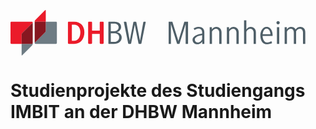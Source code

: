 <svg xmlns:dc="http://purl.org/dc/elements/1.1/" xmlns:cc="http://creativecommons.org/ns#" xmlns:rdf="http://www.w3.org/1999/02/22-rdf-syntax-ns#" xmlns:svg="http://www.w3.org/2000/svg" xmlns="http://www.w3.org/2000/svg" xmlns:sodipodi="http://sodipodi.sourceforge.net/DTD/sodipodi-0.dtd" xmlns:inkscape="http://www.inkscape.org/namespaces/inkscape" id="svg2" version="1.1" inkscape:version="0.91 r13725" xml:space="preserve" width="471.70001" height="72.650002" viewBox="0 0 471.70001 72.650002" sodipodi:docname="DHBW_d_MA_rgb_WEB2_ohneZusatz_ohneAlles.svg"><metadata id="metadata8"><rdf:rdf><cc:work rdf:about=""><dc:format>image/svg+xml</dc:format><dc:type rdf:resource="http://purl.org/dc/dcmitype/StillImage"></dc:type><dc:title></dc:title></cc:work></rdf:rdf></metadata><defs id="defs6"></defs><sodipodi:namedview pagecolor="#ffffff" bordercolor="#666666" borderopacity="1" objecttolerance="10" gridtolerance="10" guidetolerance="10" inkscape:pageopacity="0" inkscape:pageshadow="2" inkscape:window-width="640" inkscape:window-height="480" id="namedview4" showgrid="false" inkscape:zoom="0.76743691" inkscape:cx="235.85001" inkscape:cy="36.325001" inkscape:window-x="28" inkscape:window-y="30" inkscape:window-maximized="0" inkscape:current-layer="g10"></sodipodi:namedview><g id="g10" inkscape:groupmode="layer" inkscape:label="ink_ext_XXXXXX" transform="matrix(1.25,0,0,-1.25,0,72.65)"><g id="g12" transform="scale(0.1,0.1)"><path d="m 893.832,295.883 c 0,13.652 -1.707,26.387 -5.109,38.183 -3.43,11.817 -8.481,22.032 -15.168,30.547 -6.66,8.535 -14.742,15.293 -24.121,20.274 -9.399,4.98 -20.075,7.461 -32.032,7.461 l -32.011,0 0,-205.293 29.472,0 c 11.918,0 22.731,2.695 32.434,8.105 9.676,5.41 17.996,12.949 24.973,22.617 6.964,9.688 12.3,21.153 16,34.336 3.703,13.262 5.562,27.852 5.562,43.77 m 51.711,0 c 0,-21.309 -3.063,-41.055 -9.152,-59.238 -6.118,-18.184 -14.743,-33.887 -25.828,-47.11 -11.083,-13.207 -24.583,-23.5 -40.54,-30.902 -15.921,-7.383 -33.699,-11.055 -53.3,-11.055 l -71.25,0 c -3.129,0 -5.629,0.977 -7.461,2.949 -1.852,1.993 -2.77,4.551 -2.77,7.676 l 0,262.992 c 0,3.125 0.918,5.684 2.77,7.637 1.859,2.012 4.332,3.027 7.461,3.027 l 70.832,0 c 19.32,0 36.957,-3.281 52.855,-9.824 15.953,-6.523 29.539,-15.762 40.75,-27.695 11.242,-11.953 19.992,-26.231 26.235,-42.871 6.277,-16.582 9.398,-35.137 9.398,-55.586" style="fill:#eb1b2a;fill-opacity:1;fill-rule:nonzero;stroke:none" id="path14" inkscape:connector-curvature="0"></path><path d="m 1189.52,150.527 c -1.98,-1.972 -4.52,-2.949 -7.64,-2.949 l -29.32,0 c -3.16,0 -5.62,0.977 -7.43,2.969 -1.83,1.973 -2.78,4.531 -2.78,7.656 l 0,116.938 -98.43,0 0,-116.938 c 0,-3.125 -0.99,-5.683 -2.97,-7.656 -1.97,-1.992 -4.54,-2.969 -7.64,-2.969 l -29.34,0 c -3.11,0 -5.572,0.977 -7.431,2.949 -1.82,1.993 -2.766,4.551 -2.766,7.676 l 0,262.992 c 0,3.125 0.946,5.684 2.766,7.637 1.859,2.012 4.321,3.027 7.431,3.027 l 29.34,0 c 3.1,0 5.67,-1.015 7.64,-3.027 1.98,-1.953 2.97,-4.512 2.97,-7.637 l 0,-104.375 98.43,0 0,104.375 c 0,3.125 0.95,5.684 2.78,7.637 1.81,2.012 4.27,3.027 7.43,3.027 l 29.32,0 c 3.12,0 5.66,-1.015 7.64,-3.027 1.97,-1.953 2.99,-4.512 2.99,-7.637 l 0,-262.992 c 0,-3.125 -1.02,-5.683 -2.99,-7.676" style="fill:#eb1b2a;fill-opacity:1;fill-rule:nonzero;stroke:none" id="path16" inkscape:connector-curvature="0"></path><path d="m 1391.07,230.629 c 0,16.484 -5.63,29.492 -16.85,38.984 -11.26,9.532 -25.85,14.297 -43.79,14.297 l -46.55,0 0,-111.293 46.55,0 c 8.25,0 16.08,1.426 23.48,4.297 7.4,2.816 13.89,6.801 19.43,11.918 5.56,5.117 9.9,11.211 13.01,18.32 3.17,7.11 4.72,14.942 4.72,23.477 m -6.88,128.848 c 0,14.492 -4.99,25.996 -14.95,34.511 -9.98,8.528 -22.92,12.774 -38.85,12.774 l -46.51,0 0,-98.399 45.24,0 c 7.11,0 13.93,1.25 20.5,3.828 6.53,2.559 12.35,6.114 17.48,10.664 5.12,4.512 9.23,9.922 12.39,16.172 3.1,6.231 4.7,13.067 4.7,20.45 m 39.18,-130.079 c 0,-12.773 -2.57,-24.277 -7.69,-34.511 -5.11,-10.235 -12.13,-18.832 -21.11,-25.824 -8.94,-6.934 -19.38,-12.266 -31.31,-15.997 -11.93,-3.671 -24.58,-5.488 -37.92,-5.488 l -65.24,0 c -2,0 -3.71,0.703 -5.11,2.09 -1.44,1.426 -2.15,3.145 -2.15,5.117 l 0,270.231 c 0,1.98 0.71,3.621 2.15,4.91 1.4,1.289 3.11,1.933 5.11,1.933 l 70.38,0 c 11.12,0 21.84,-1.445 32.22,-4.257 10.38,-2.852 19.49,-7.207 27.32,-13.008 7.85,-5.828 14.05,-13.223 18.76,-22.188 4.71,-8.906 7.05,-19.492 7.05,-31.718 0,-7.657 -1.73,-14.981 -5.14,-21.954 -3.42,-6.933 -7.7,-13.203 -12.81,-18.718 -5.14,-5.559 -10.77,-10.246 -16.9,-14.055 -6.13,-3.848 -12.04,-6.641 -17.72,-8.32 7.92,-1.426 15.55,-4.063 22.78,-7.911 7.25,-3.847 13.64,-8.71 19.2,-14.707 5.52,-5.957 9.92,-12.832 13.19,-20.664 3.27,-7.812 4.94,-16.132 4.94,-24.961" style="fill:#4f5f68;fill-opacity:1;fill-rule:nonzero;stroke:none" id="path18" inkscape:connector-curvature="0"></path><path d="m 1675.8,154.805 c -0.57,-1.973 -1.57,-3.711 -2.98,-5.137 -1.43,-1.387 -3.11,-2.09 -5.13,-2.09 l -21.31,0 c -1.98,0 -3.78,0.703 -5.34,2.09 -1.56,1.426 -2.61,3.164 -3.2,5.137 L 1590.72,393.07 1544.4,154.805 c -0.54,-1.973 -1.63,-3.711 -3.17,-5.137 -1.56,-1.387 -3.36,-2.09 -5.35,-2.09 l -21.31,0 c -1.96,0 -3.75,0.703 -5.31,2.09 -1.59,1.426 -2.64,3.164 -3.22,5.137 l -54.71,270.238 c -0.56,1.992 -0.22,3.633 1.04,4.902 1.32,1.27 2.96,1.914 4.93,1.914 l 17.91,0 c 4.55,0 7.4,-2.285 8.53,-6.816 l 42.76,-238.691 46.31,238.691 c 1.12,4.531 3.98,6.816 8.52,6.816 l 21.31,0 c 4.29,0 6.97,-2.285 8.12,-6.816 l 46.69,-238.691 42.35,238.691 c 1.16,4.531 3.85,6.816 8.12,6.816 l 17.06,0 c 1.96,0 3.52,-0.644 4.7,-1.914 1.13,-1.269 1.41,-2.91 0.84,-4.902 L 1675.8,154.805" style="fill:#4f5f68;fill-opacity:1;fill-rule:nonzero;stroke:none" id="path20" inkscape:connector-curvature="0"></path><path d="m 142.238,147.637 -131.5739,0 c -5.89066,0 -10.66019375,4.765 -10.66019375,10.664 l 0,263.051 c 0,5.878 4.76953375,10.664 10.66019375,10.664 l 263.0629,0 c 5.886,0 10.675,-4.786 10.675,-10.664 l 0,-11.7 0,0 0,0 c 0,2.953 -1.195,4.434 -3.129,4.434 -1.933,0 -4.601,-1.481 -7.546,-4.434 l 0,0 -120.84,-120.839 c -5.899,-5.918 -10.649,-15.45 -10.649,-21.329 l 0,-119.847" style="fill:#eb1b2a;fill-opacity:1;fill-rule:nonzero;stroke:none" id="path22" inkscape:connector-curvature="0"></path><path d="m 309.188,421.352 0,13.222 c 0,5.899 4.773,15.43 10.66,21.328 l 120.851,120.879 c 2.934,2.942 5.606,4.41 7.543,4.41 1.942,0 3.145,-1.468 3.145,-4.41 l 0,-144.765 -131.539,0 c -5.887,0 -10.66,-4.786 -10.66,-10.664" style="fill:#eb1b2a;fill-opacity:1;fill-rule:nonzero;stroke:none" id="path24" inkscape:connector-curvature="0"></path><path d="m 582.914,147.637 -263.07,0 c -5.891,0 -10.66,4.765 -10.66,10.664 l 0,13.222 c 0,-2.949 1.195,-4.425 3.121,-4.425 l 0.004,0 0,0 c 1.929,0 4.593,1.476 7.539,4.425 l 120.851,120.864 c 2.27,2.277 4.387,5.105 6.125,8.058 2.754,4.676 4.571,9.668 4.571,13.27 l 0,118.301 131.519,0 c 5.859,0 10.66,-4.786 10.66,-10.664 l 0,-263.051 c 0,-5.899 -4.801,-10.664 -10.66,-10.664" style="fill:#6e7c84;fill-opacity:1;fill-rule:nonzero;stroke:none" id="path26" inkscape:connector-curvature="0"></path><path d="m 312.309,167.098 c -1.926,0.004 -3.121,1.476 -3.121,4.425 l 0,249.829 c 0,5.878 4.773,10.664 10.66,10.664 l 131.539,0 0,-118.301 c 0,-3.602 -1.813,-8.594 -4.563,-13.27 -1.742,-2.953 -3.859,-5.781 -6.133,-8.058 L 319.844,171.523 c -2.942,-2.949 -5.606,-4.421 -7.535,-4.425" style="fill:#861720;fill-opacity:1;fill-rule:nonzero;stroke:none" id="path28" inkscape:connector-curvature="0"></path><path d="m 312.309,167.098 0,0 c 1.929,0.004 4.593,1.476 7.535,4.425 l 120.847,120.864 c 2.274,2.277 4.391,5.105 6.133,8.058 -1.738,-2.953 -3.855,-5.781 -6.125,-8.058 L 319.848,171.523 c -2.946,-2.949 -5.61,-4.425 -7.539,-4.425" style="fill:#3a2b37;fill-opacity:1;fill-rule:nonzero;stroke:none" id="path30" inkscape:connector-curvature="0"></path><path d="m 145.348,0.00390625 c -1.922,0 -3.11,1.46875375 -3.11,4.41015375 l 0,143.22294 131.489,0 c 5.886,0 10.675,4.765 10.675,10.664 l 0,-11.68 c 0,-5.918 -4.789,-15.469 -10.675,-21.348 L 152.887,4.41406 c -2.949,-2.9414 -5.614,-4.41015375 -7.539,-4.41015375" style="fill:#6e7c84;fill-opacity:1;fill-rule:nonzero;stroke:none" id="path32" inkscape:connector-curvature="0"></path><path d="m 273.727,147.637 -131.489,0 0,119.847 c 0,5.879 4.75,15.411 10.649,21.329 l 120.84,120.839 c 2.945,2.95 5.613,4.426 7.546,4.426 1.934,0 3.129,-1.476 3.129,-4.426 l 0,-251.351 c 0,-5.899 -4.789,-10.664 -10.675,-10.664" style="fill:#861720;fill-opacity:1;fill-rule:nonzero;stroke:none" id="path34" inkscape:connector-curvature="0"></path><path d="m 2242.06,147.313 0,253.55 -79.3,-253.55 -29.84,0 -79.3,253.55 0,-253.55 -29.06,0 0,283.757 47.32,0 77.17,-245.89 76.31,245.89 47.33,0 0,-283.757 -30.63,0" style="fill:#4f5f68;fill-opacity:1;fill-rule:nonzero;stroke:none" id="path36" inkscape:connector-curvature="0"></path><path d="m 2452.91,258.238 -35.88,-7.668 c -5.99,-1.414 -12.39,-3.543 -19.23,-6.386 -6.83,-2.84 -13.02,-6.239 -18.58,-10.215 -5.55,-3.973 -10.18,-8.504 -13.88,-13.621 -3.7,-5.098 -5.55,-10.645 -5.55,-16.602 0,-11.914 3.62,-21.281 10.89,-28.094 7.26,-6.812 16.16,-10.214 26.7,-10.214 6.55,0 12.88,1.347 19.01,4.042 6.12,2.696 11.67,6.094 16.66,10.223 4.98,4.11 9.18,8.516 12.6,13.192 3.42,4.679 5.83,9.152 7.26,13.41 l 0,51.933 z m 1.56,-110.925 0.14,30.316 c -0.86,-1.711 -2.92,-4.555 -6.19,-8.52 -3.27,-3.964 -7.6,-7.937 -13,-11.914 -5.4,-3.965 -11.59,-7.437 -18.55,-10.41 -6.96,-2.984 -14.42,-4.472 -22.38,-4.472 -18.77,0 -34.19,5.238 -46.27,15.722 -12.08,10.488 -18.12,25.231 -18.12,44.215 0,9.074 2.62,17.434 7.88,25.078 5.26,7.649 11.94,14.309 20.05,19.981 8.1,5.664 16.91,10.48 26.44,14.445 9.52,3.965 18.41,6.805 26.65,8.504 l 41.79,9.347 0,14.032 c 0,13.886 -3.76,25.578 -11.28,35.07 -7.52,9.492 -18.94,14.238 -34.26,14.238 -4.54,0 -9.65,-0.859 -15.32,-2.558 -5.68,-1.699 -11.07,-3.614 -16.18,-5.742 -5.1,-2.129 -9.72,-4.258 -13.83,-6.387 -4.12,-2.129 -6.74,-3.613 -7.87,-4.465 l -8.94,23 c 1.13,0.859 3.82,2.285 8.08,4.285 4.26,2.004 9.37,4.141 15.32,6.426 5.96,2.285 12.56,4.289 19.8,5.996 7.23,1.711 14.54,2.57 21.92,2.57 21.56,0 38.79,-6.035 51.67,-18.086 12.88,-12.07 19.33,-29.726 19.33,-52.988 l 0,-147.683 -26.88,0" style="fill:#4f5f68;fill-opacity:1;fill-rule:nonzero;stroke:none" id="path38" inkscape:connector-curvature="0"></path><path d="m 2672.23,147.313 0,143.347 c 0,5.664 -0.92,11.543 -2.76,17.645 -1.85,6.093 -4.47,11.633 -7.87,16.593 -3.4,4.961 -7.72,9.004 -12.97,12.118 -5.24,3.117 -11.27,4.679 -18.07,4.679 -6.52,0 -12.83,-1.562 -18.92,-4.679 -6.1,-3.114 -11.48,-6.883 -16.16,-11.278 -4.68,-4.394 -8.51,-8.859 -11.49,-13.398 -2.97,-4.531 -4.6,-8.223 -4.88,-11.055 l 0,-153.972 -29.38,0 0,213.757 28.13,0 0,-29.785 c 0.56,1.406 2.4,4.031 5.52,7.871 3.12,3.828 7.23,7.723 12.34,11.699 5.1,3.973 10.91,7.5 17.43,10.586 6.52,3.086 13.47,4.629 20.84,4.629 11.34,0 21.26,-2.062 29.77,-6.172 8.51,-4.121 15.52,-9.582 21.05,-16.386 5.53,-6.809 9.71,-14.543 12.54,-23.196 2.84,-8.652 4.26,-17.371 4.26,-26.171 l 0,-146.832 -29.38,0" style="fill:#4f5f68;fill-opacity:1;fill-rule:nonzero;stroke:none" id="path40" inkscape:connector-curvature="0"></path><path d="m 2892.21,147.313 0,143.347 c 0,5.664 -0.92,11.543 -2.76,17.645 -1.85,6.093 -4.47,11.633 -7.87,16.593 -3.4,4.961 -7.72,9.004 -12.97,12.118 -5.24,3.117 -11.27,4.679 -18.07,4.679 -6.52,0 -12.83,-1.562 -18.92,-4.679 -6.1,-3.114 -11.48,-6.883 -16.16,-11.278 -4.68,-4.394 -8.51,-8.859 -11.49,-13.398 -2.97,-4.531 -4.6,-8.223 -4.88,-11.055 l 0,-153.972 -29.38,0 0,213.757 28.13,0 0,-29.785 c 0.56,1.406 2.4,4.031 5.52,7.871 3.12,3.828 7.23,7.723 12.34,11.699 5.1,3.973 10.91,7.5 17.43,10.586 6.52,3.086 13.47,4.629 20.84,4.629 11.34,0 21.26,-2.062 29.77,-6.172 8.51,-4.121 15.52,-9.582 21.05,-16.386 5.53,-6.809 9.71,-14.543 12.54,-23.196 2.84,-8.652 4.26,-17.371 4.26,-26.171 l 0,-146.832 -29.38,0" style="fill:#4f5f68;fill-opacity:1;fill-rule:nonzero;stroke:none" id="path42" inkscape:connector-curvature="0"></path><path d="m 3112.19,147.313 0,143.347 c 0,5.664 -0.92,11.543 -2.76,17.645 -1.85,6.093 -4.47,11.633 -7.87,16.593 -3.4,4.961 -7.72,9.004 -12.97,12.118 -5.24,3.117 -11.27,4.679 -18.07,4.679 -6.81,0 -13.25,-1.632 -19.35,-4.894 -6.09,-3.262 -11.48,-7.09 -16.16,-11.485 -4.67,-4.394 -8.43,-8.855 -11.26,-13.398 -2.84,-4.539 -4.4,-8.074 -4.68,-10.633 l 0,-153.972 -29.38,0 0,301.882 29.38,0 -0.02,-117.941 c 0.56,1.699 2.34,4.465 5.32,8.273 2.97,3.828 6.94,7.715 11.9,11.68 4.97,3.965 10.64,7.43 17.02,10.41 6.38,2.969 13.26,4.453 20.64,4.453 11.34,0 21.27,-2.062 29.78,-6.172 8.5,-4.121 15.52,-9.582 21.06,-16.386 5.52,-6.809 9.71,-14.543 12.54,-23.196 2.84,-8.652 4.26,-17.371 4.26,-26.171 l 0,-146.832 -29.38,0" style="fill:#4f5f68;fill-opacity:1;fill-rule:nonzero;stroke:none" id="path44" inkscape:connector-curvature="0"></path><path d="m 3324.08,292.496 c -1.84,8.477 -4.69,16.387 -8.52,23.731 -3.84,7.351 -8.88,13.64 -15.13,18.867 -6.25,5.234 -13.77,7.851 -22.58,7.851 -8.24,0 -15.48,-2.48 -21.73,-7.422 -6.25,-4.941 -11.37,-11.093 -15.34,-18.437 -3.98,-7.356 -7.04,-15.195 -9.17,-23.535 -2.13,-8.34 -3.19,-16.035 -3.19,-23.106 l 98.44,0 c 0,6.211 -0.93,13.563 -2.78,22.051 z m -96.6,-43.301 c 0,-8.515 1.06,-17.597 3.19,-27.246 2.13,-9.648 5.46,-18.664 10,-27.031 4.54,-8.379 10.36,-15.332 17.46,-20.867 7.08,-5.535 15.6,-8.297 25.53,-8.297 5.96,0 11.85,0.633 17.67,1.91 5.81,1.281 11.2,2.774 16.17,4.473 4.97,1.703 9.29,3.476 12.98,5.312 3.69,1.864 6.67,3.485 8.94,4.91 l 8.94,-24.703 c -1.7,-0.851 -4.61,-2.14 -8.73,-3.84 -4.11,-1.699 -9.08,-3.406 -14.89,-5.117 -5.82,-1.695 -12.35,-3.183 -19.58,-4.472 -7.24,-1.266 -14.83,-1.914 -22.77,-1.914 -16.75,0 -30.51,3.613 -41.29,10.839 -10.78,7.239 -19.37,16.606 -25.75,28.094 -6.39,11.484 -10.86,24.102 -13.42,37.852 -2.55,13.75 -3.82,27.304 -3.82,40.625 0,10.488 1.7,21.972 5.11,34.453 3.41,12.48 8.45,24.043 15.12,34.668 6.67,10.644 14.91,19.5 24.71,26.59 9.79,7.089 21.22,10.636 34.29,10.636 14.48,0 26.69,-3.398 36.63,-10.195 9.94,-6.809 17.96,-15.449 24.07,-25.937 6.1,-10.481 10.5,-21.954 13.21,-34.415 2.69,-12.472 4.04,-24.375 4.04,-35.703 l 0,-10.625 -127.81,0" style="fill:#4f5f68;fill-opacity:1;fill-rule:nonzero;stroke:none" id="path46" inkscape:connector-curvature="0"></path><path d="m 3410.5,147.313 0,213.757 29.38,0 0,-213.757 -29.38,0 z m 35.94,271.414 c 0,-5.657 -2.14,-10.528 -6.4,-14.629 -4.26,-4.102 -9.22,-6.153 -14.91,-6.153 -5.68,0 -10.58,2.051 -14.71,6.153 -4.12,4.101 -6.17,8.972 -6.17,14.629 0,5.652 2.05,10.527 6.17,14.628 4.13,4.102 9.03,6.153 14.71,6.153 5.69,0 10.65,-2.051 14.91,-6.153 4.26,-4.101 6.4,-8.976 6.4,-14.628" style="fill:#4f5f68;fill-opacity:1;fill-rule:nonzero;stroke:none" id="path48" inkscape:connector-curvature="0"></path><path d="m 3744.22,147.313 0,143.347 c 0,6.231 -0.72,12.403 -2.13,18.496 -1.43,6.094 -3.63,11.551 -6.6,16.375 -2.99,4.817 -7.03,8.723 -12.13,11.692 -5.12,2.988 -11.22,4.472 -18.31,4.472 -7.38,0 -13.98,-1.347 -19.8,-4.043 -5.82,-2.695 -10.78,-5.957 -14.9,-9.785 -4.11,-3.828 -7.44,-7.871 -10,-12.121 -2.56,-4.246 -3.98,-7.937 -4.26,-11.055 l 0,-157.378 -29.38,0 0,143.347 c 0,6.231 -0.64,12.403 -1.91,18.496 -1.29,6.094 -3.42,11.551 -6.39,16.375 -2.99,4.817 -6.95,8.723 -11.92,11.692 -4.97,2.988 -11.28,4.472 -18.94,4.472 -6.81,0 -13.13,-1.562 -18.95,-4.679 -5.82,-3.114 -10.85,-6.883 -15.11,-11.278 -4.26,-4.394 -7.66,-8.859 -10.21,-13.398 -2.56,-4.531 -4.12,-8.223 -4.69,-11.055 l 0,-153.972 -29.38,0 0,213.757 28.13,0 0,-29.785 c 0.85,1.133 2.63,3.613 5.32,7.442 2.7,3.828 6.24,7.8 10.64,11.914 4.39,4.121 9.78,7.714 16.17,10.8 6.38,3.086 13.55,4.629 21.5,4.629 10.5,0 19.23,-1.425 26.18,-4.257 6.96,-2.833 12.71,-6.172 17.24,-10 4.55,-3.829 7.95,-7.668 10.21,-11.497 2.27,-3.828 3.98,-6.882 5.12,-9.148 0.84,1.426 2.77,4.043 5.74,7.871 2.98,3.828 6.96,7.734 11.92,11.707 4.97,3.977 10.93,7.52 17.88,10.637 6.95,3.125 14.69,4.687 23.2,4.687 12.2,0 22.5,-2.062 30.86,-6.172 8.38,-4.121 15.11,-9.582 20.23,-16.386 5.1,-6.809 8.71,-14.543 10.84,-23.196 2.13,-8.652 3.2,-17.371 3.2,-26.171 l 0,-146.832 -29.37,0" style="height:10vh;width:auto;fill:#4f5f68;fill-opacity:1;fill-rule:nonzero;stroke:none" id="path50" inkscape:connector-curvature="0"></path></g></g></svg>

# Studienprojekte des Studiengangs IMBIT an der DHBW Mannheim
